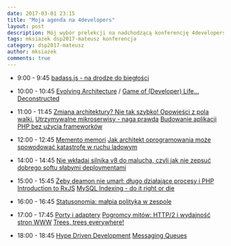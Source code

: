 ```yaml
---
date: 2017-03-01 23:15
title: "Moja agenda na 4developers"
layout: post
description: Mój wybór prelekcji na nadchodzącą konferencję 4developers
tags: mksiazek dsp2017-mateusz konferencja
category: dsp2017-mateusz
author: mksiazek
comments: true
---
```


* 9:00 - 9:45 [badass.js - na drodze do biegłości](http://2017.4developers.org.pl/pl/program/lectures/badassjs-na-drodze-do-bieglosci/)

* 10:00 - 10:45 [Evolving Architecture](http://2017.4developers.org.pl/pl/program/lectures/evolving-architecture/) / 
[Game of (Developer) Life... Deconstructed](http://2017.4developers.org.pl/pl/program/lectures/game-developer-life-deconstructed/)

* 11:00 - 11:45 [Zmiana architektury? Nie tak szybko! Opowieści z pola walki.](http://2017.4developers.org.pl/pl/program/lectures/zmiana-architektury-nie-tak-szybko-opowiesci-z-pola-walki/)
[Utrzymywalne mikroserwisy - naga prawda](http://2017.4developers.org.pl/pl/program/lectures/utrzymywalne-mikroserwisy-naga-prawda/)
[Budowanie aplikacji PHP bez użycia frameworków](http://2017.4developers.org.pl/pl/program/lectures/budowanie-aplikacji-php-bez-uzycia-frameworkow/)

* 12:00 - 12:45 [Memento memori](http://2017.4developers.org.pl/pl/program/lectures/memento-memori/)
[Jak architekt oprogramowania może spowodować katastrofę w ruchu lądowym](http://2017.4developers.org.pl/pl/program/lectures/jak-architekt-oprogramowania-moze-spowodowac-katastrofe-w-ruchu-ladowym/)

* 14:00 - 14:45 [Nie wkładaj silnika v8 do malucha, czyli jak nie zepsuć dobrego softu słabymi deploymentami](http://2017.4developers.org.pl/pl/program/lectures/nie-wkladaj-silnika-v8-do-malucha-czyli-jak-nie-zepsuc-dobrego-softu-slabymi-deploymentami/)

* 15:00 - 15:45 [Żeby deamon nie umarł: długo działające procesy i PHP](http://2017.4developers.org.pl/pl/program/lectures/zeby-deamon-nie-umarl-dlugo-dzialajace-procesy-i-php/)
[Introduction to RxJS](http://2017.4developers.org.pl/pl/program/lectures/introduction-rxjs/)
[MySQL Indexing - do it right or die](http://2017.4developers.org.pl/pl/program/lectures/mysql-indexing-do-it-right-or-die/)

* 16:00 - 16:45 [Statusonomia: małpia polityka w zespole](http://2017.4developers.org.pl/pl/program/lectures/statusonomia-malpia-polityka-w-zespole/)

* 17:00 - 17:45 [Porty i adaptery](http://2017.4developers.org.pl/pl/program/lectures/porty-i-adaptery/)
[Pogromcy mitów: HTTP/2 i wydajność stron WWW](http://2017.4developers.org.pl/pl/program/lectures/pogromcy-mitow-http2-i-wydajnosc-stron-www/)
[Trees, trees everywhere!](http://2017.4developers.org.pl/pl/program/lectures/trees-trees-everywhere/)

* 18:00 - 18:45 [Hype Driven Development](http://2017.4developers.org.pl/pl/program/lectures/hype-driven-development/)
[Messaging Queues](http://2017.4developers.org.pl/pl/program/lectures/messaging-queues/)